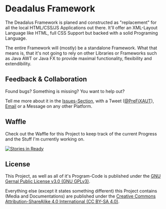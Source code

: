 # Deadalus Framework
The Deadalus Framework is planed and constructed as "replacement" for all the local HTML/CSS/JS Applications out there.
It'll offer an XML-Layout Language like HTML, full CSS Support but backed with a solid Programing Language.

The entire Framework will (mostly) be a standalone Framework. What that means is, that it's not going to rely on other Libraries or Frameworks such as Java AWT or Java FX to provide maximal functionality, flexibility and extendibility.

## Feedback & Collaboration
Found bugs? Something is missing? You want to help out?

Tell me more about it in the [Issues-Section](https://github.com/prefixaut/Deadalus-Framework/issues), with a Tweet ([@PreFiXAUT](https://www.twitter.com/PreFiXAUT)), [Email](mailto:me@prefixaut.net) or a Message on any other Platform.

## Waffle
Check out the Waffle for this Project to keep track of the current Progress and the Stuff I'm currently working on.

[![Stories in Ready](https://badge.waffle.io/prefixaut/Deadalus-Framework.png?label=ready&title=Ready)](http://waffle.io/prefixaut/Deadalus-Framework)

## License
This Project, as well as all of it's Program-Code is published under the [GNU Gernal Public License v3.0 (GNU GPLv3)](https://www.gnu.org/licenses/gpl-3.0.en.html).

Everything else (except it states something different) this Project contains (Media and Documentations) are published under the [Creative Commons Attribution-ShareAlike 4.0 International (CC BY-SA 4.0)](http://creativecommons.org/licenses/by-sa/4.0/).

